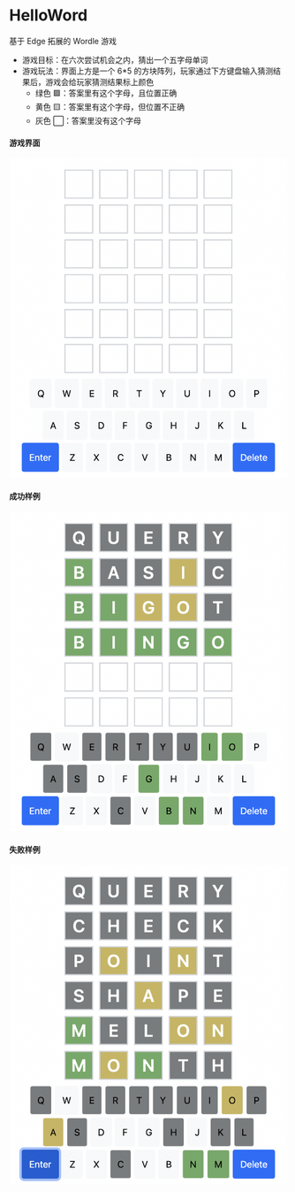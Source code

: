 # HelloWord

基于 Edge 拓展的 Wordle 游戏

- 游戏目标：在六次尝试机会之内，猜出一个五字母单词
- 游戏玩法：界面上方是一个 6\*5 的方块阵列，玩家通过下方键盘输入猜测结果后，游戏会给玩家猜测结果标上颜色
  - 绿色 🟩：答案里有这个字母，且位置正确
  - 黄色 🟨：答案里有这个字母，但位置不正确
  - 灰色 ⬜：答案里没有这个字母

#### 游戏界面

![image](images/playground.png)

#### 成功样例

![image](images/success.png)

#### 失败样例

![image](images/fail.png)

